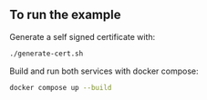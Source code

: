 ## To run the example

Generate a self signed certificate with:

```sh
./generate-cert.sh
```

Build and run both services with docker compose:

```sh
docker compose up --build
```
